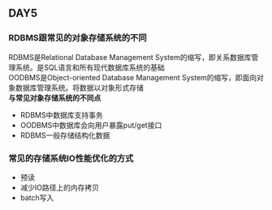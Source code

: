 ## DAY5
### RDBMS跟常见的对象存储系统的不同
RDBMS是Relational Database Management System的缩写，即关系数据库管理系统。是SQL语言和所有现代数据库系统的基础  
OODBMS是Object-oriented Database Management System的缩写，即面向对象数据库管理系统。将数据以对象形式存储  
**与常见对象存储系统的不同点**
- RDBMS中数据库支持事务
- OODBMS中数据库会向用户暴露put/get接口
- RDBMS一般存储结构化数据

### 常见的存储系统IO性能优化的方式
- 预读
- 减少IO路径上的内存拷贝
- batch写入